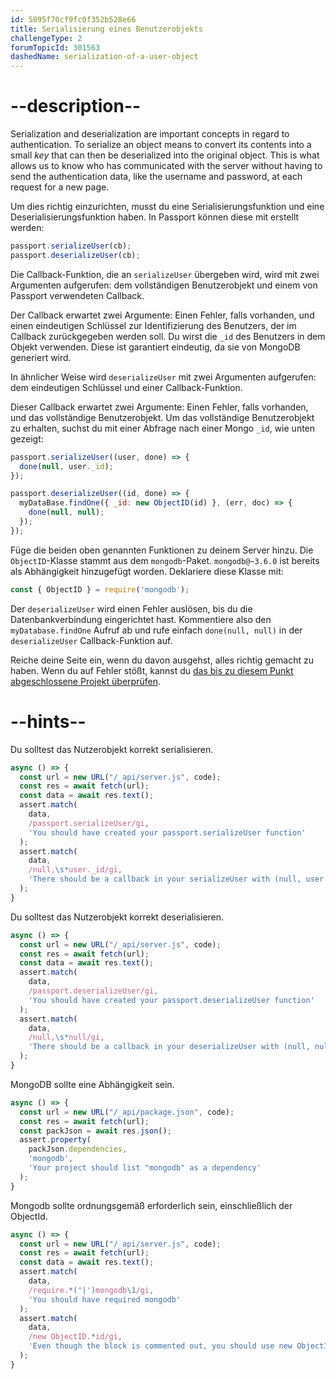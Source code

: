 ```yaml
---
id: 5895f70cf9fc0f352b528e66
title: Serialisierung eines Benutzerobjekts
challengeType: 2
forumTopicId: 301563
dashedName: serialization-of-a-user-object
---
```


# --description--

Serialization and deserialization are important concepts in regard to authentication. To serialize an object means to convert its contents into a small *key* that can then be deserialized into the original object. This is what allows us to know who has communicated with the server without having to send the authentication data, like the username and password, at each request for a new page.

Um dies richtig einzurichten, musst du eine Serialisierungsfunktion und eine Deserialisierungsfunktion haben. In Passport können diese mit erstellt werden:

```javascript
passport.serializeUser(cb);
passport.deserializeUser(cb);
```

Die Callback-Funktion, die an `serializeUser` übergeben wird, wird mit zwei Argumenten aufgerufen: dem vollständigen Benutzerobjekt und einem von Passport verwendeten Callback.

Der Callback erwartet zwei Argumente: Einen Fehler, falls vorhanden, und einen eindeutigen Schlüssel zur Identifizierung des Benutzers, der im Callback zurückgegeben werden soll. Du wirst die `_id` des Benutzers in dem Objekt verwenden. Diese ist garantiert eindeutig, da sie von MongoDB generiert wird.

In ähnlicher Weise wird `deserializeUser` mit zwei Argumenten aufgerufen: dem eindeutigen Schlüssel und einer Callback-Funktion.

Dieser Callback erwartet zwei Argumente: Einen Fehler, falls vorhanden, und das vollständige Benutzerobjekt. Um das vollständige Benutzerobjekt zu erhalten, suchst du mit einer Abfrage nach einer Mongo `_id`, wie unten gezeigt:


```javascript
passport.serializeUser((user, done) => {
  done(null, user._id);
});

passport.deserializeUser((id, done) => {
  myDataBase.findOne({ _id: new ObjectID(id) }, (err, doc) => {
    done(null, null);
  });
});
```

Füge die beiden oben genannten Funktionen zu deinem Server hinzu. Die `ObjectID`-Klasse stammt aus dem `mongodb`-Paket. `mongodb@~3.6.0` ist bereits als Abhängigkeit hinzugefügt worden. Deklariere diese Klasse mit:

```javascript
const { ObjectID } = require('mongodb');
```

Der `deserializeUser` wird einen Fehler auslösen, bis du die Datenbankverbindung eingerichtet hast. Kommentiere also den `myDatabase.findOne` Aufruf ab und rufe einfach `done(null, null)` in der `deserializeUser` Callback-Funktion auf.

Reiche deine Seite ein, wenn du davon ausgehst, alles richtig gemacht zu haben. Wenn du auf Fehler stößt, kannst du <a href="https://forum.freecodecamp.org/t/advanced-node-and-express/567135#serialization-of-a-user-object-4" target="_blank" rel="noopener noreferrer nofollow">das bis zu diesem Punkt abgeschlossene Projekt überprüfen</a>.

# --hints--

Du solltest das Nutzerobjekt korrekt serialisieren.

```js
async () => {
  const url = new URL("/_api/server.js", code);
  const res = await fetch(url);
  const data = await res.text();
  assert.match(
    data,
    /passport.serializeUser/gi,
    'You should have created your passport.serializeUser function'
  );
  assert.match(
    data,
    /null,\s*user._id/gi,
    'There should be a callback in your serializeUser with (null, user._id)'
  );
}
```

Du solltest das Nutzerobjekt korrekt deserialisieren.

```js
async () => {
  const url = new URL("/_api/server.js", code);
  const res = await fetch(url);
  const data = await res.text();
  assert.match(
    data,
    /passport.deserializeUser/gi,
    'You should have created your passport.deserializeUser function'
  );
  assert.match(
    data,
    /null,\s*null/gi,
    'There should be a callback in your deserializeUser with (null, null) for now'
  );
}
```

MongoDB sollte eine Abhängigkeit sein.

```js
async () => {
  const url = new URL("/_api/package.json", code);
  const res = await fetch(url);
  const packJson = await res.json();
  assert.property(
    packJson.dependencies,
    'mongodb',
    'Your project should list "mongodb" as a dependency'
  );
}
```

Mongodb sollte ordnungsgemäß erforderlich sein, einschließlich der ObjectId.

```js
async () => {
  const url = new URL("/_api/server.js", code);
  const res = await fetch(url);
  const data = await res.text();
  assert.match(
    data,
    /require.*("|')mongodb\1/gi,
    'You should have required mongodb'
  );
  assert.match(
    data,
    /new ObjectID.*id/gi,
    'Even though the block is commented out, you should use new ObjectID(id) for when we add the database'
  );
}
```

